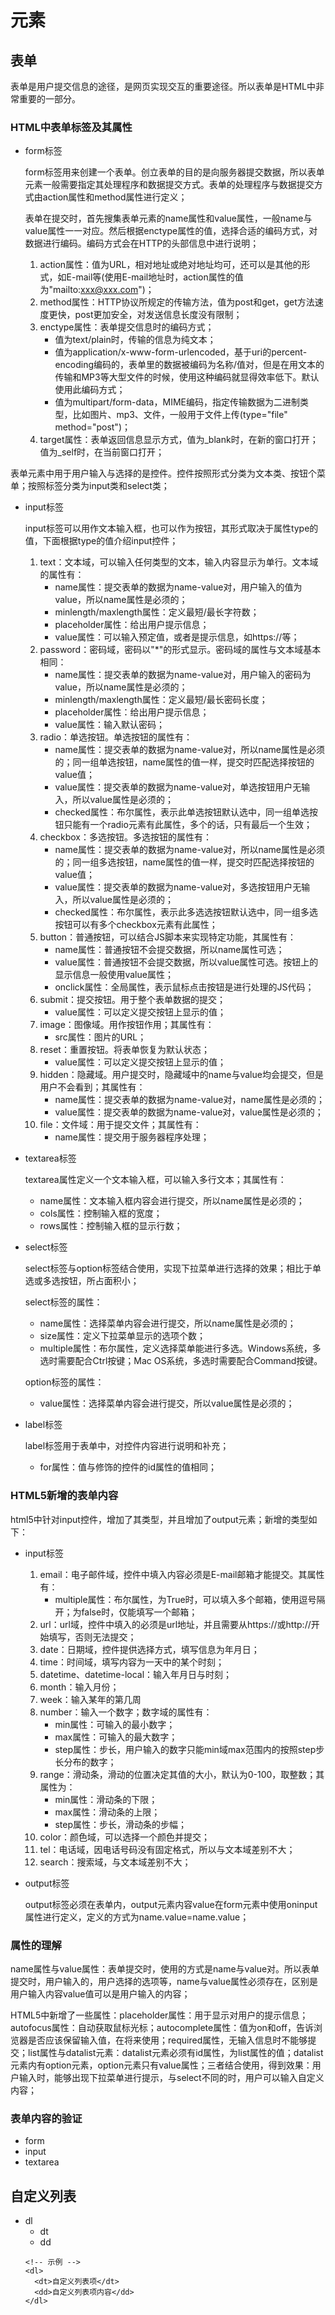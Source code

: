 # 元素
## 表单

表单是用户提交信息的途径，是网页实现交互的重要途径。所以表单是HTML中非常重要的一部分。

### HTML中表单标签及其属性

- form标签

  form标签用来创建一个表单。创立表单的目的是向服务器提交数据，所以表单元素一般需要指定其处理程序和数据提交方式。表单的处理程序与数据提交方式由action属性和method属性进行定义；

  表单在提交时，首先搜集表单元素的name属性和value属性，一般name与value属性一一对应。然后根据enctype属性的值，选择合适的编码方式，对数据进行编码。编码方式会在HTTP的头部信息中进行说明；

  1. action属性：值为URL，相对地址或绝对地址均可，还可以是其他的形式，如E-mail等(使用E-mail地址时，action属性的值为"mailto:xxx@xxx.com")；
  2. method属性：HTTP协议所规定的传输方法，值为post和get，get方法速度更快，post更加安全，对发送信息长度没有限制；
  3. enctype属性：表单提交信息时的编码方式；
     - 值为text/plain时，传输的信息为纯文本；
     - 值为application/x-www-form-urlencoded，基于uri的percent-encoding编码的，表单里的数据被编码为名称/值对，但是在用文本的传输和MP3等大型文件的时候，使用这种编码就显得效率低下。默认使用此编码方式；
     - 值为multipart/form-data，MIME编码，指定传输数据为二进制类型，比如图片、mp3、文件，一般用于文件上传(type="file" method="post")；
  4. target属性：表单返回信息显示方式，值为_blank时，在新的窗口打开；值为_self时，在当前窗口打开；

表单元素中用于用户输入与选择的是控件。控件按照形式分类为文本类、按钮个菜单；按照标签分类为input类和select类；

- input标签

  input标签可以用作文本输入框，也可以作为按钮，其形式取决于属性type的值，下面根据type的值介绍input控件；

  1. text：文本域，可以输入任何类型的文本，输入内容显示为单行。文本域的属性有：
     - name属性：提交表单的数据为name-value对，用户输入的值为value，所以name属性是必须的；
     - minlength/maxlength属性：定义最短/最长字符数；
     - placeholder属性：给出用户提示信息；
     - value属性：可以输入预定值，或者是提示信息，如https://等；
  2. password：密码域，密码以"*"的形式显示。密码域的属性与文本域基本相同：
     - name属性：提交表单的数据为name-value对，用户输入的密码为value，所以name属性是必须的；
     - minlength/maxlength属性：定义最短/最长密码长度；
     - placeholder属性：给出用户提示信息；
     - value属性：输入默认密码；
  3. radio：单选按钮。单选按钮的属性有：
     - name属性：提交表单的数据为name-value对，所以name属性是必须的；同一组单选按钮，name属性的值一样，提交时匹配选择按钮的value值；
     - value属性：提交表单的数据为name-value对，单选按钮用户无输入，所以value属性是必须的；
     - checked属性：布尔属性，表示此单选按钮默认选中，同一组单选按钮只能有一个radio元素有此属性，多个的话，只有最后一个生效；
  4. checkbox：多选按钮。多选按钮的属性有：
     - name属性：提交表单的数据为name-value对，所以name属性是必须的；同一组多选按钮，name属性的值一样，提交时匹配选择按钮的value值；
     - value属性：提交表单的数据为name-value对，多选按钮用户无输入，所以value属性是必须的；
     - checked属性：布尔属性，表示此多选选按钮默认选中，同一组多选按钮可以有多个checkbox元素有此属性；
  5. button：普通按钮，可以结合JS脚本来实现特定功能，其属性有：
     - name属性：普通按钮不会提交数据，所以name属性可选；
     - value属性：普通按钮不会提交数据，所以value属性可选。按钮上的显示信息一般使用value属性；
     - onclick属性：全局属性，表示鼠标点击按钮是进行处理的JS代码；
  6. submit：提交按钮。用于整个表单数据的提交；
     - value属性：可以定义提交按钮上显示的值；
  7. image：图像域。用作按钮作用；其属性有：
     - src属性：图片的URL；
  8. reset：重置按钮。将表单恢复为默认状态；
     - value属性：可以定义提交按钮上显示的值；
  9. hidden：隐藏域。用户提交时，隐藏域中的name与value均会提交，但是用户不会看到；其属性有：
     - name属性：提交表单的数据为name-value对，name属性是必须的；
     - value属性：提交表单的数据为name-value对，value属性是必须的；
  10. file：文件域：用于提交文件；其属性有：
      - name属性：提交用于服务器程序处理；

- textarea标签

  textarea属性定义一个文本输入框，可以输入多行文本；其属性有：

  - name属性：文本输入框内容会进行提交，所以name属性是必须的；
  - cols属性：控制输入框的宽度；
  - rows属性：控制输入框的显示行数；

- select标签

  select标签与option标签结合使用，实现下拉菜单进行选择的效果；相比于单选或多选按钮，所占面积小；

  select标签的属性：

  - name属性：选择菜单内容会进行提交，所以name属性是必须的；
  - size属性：定义下拉菜单显示的选项个数；
  - multiple属性：布尔属性，定义选择菜单能进行多选。Windows系统，多选时需要配合Ctrl按键；Mac OS系统，多选时需要配合Command按键。

  option标签的属性：

  - value属性：选择菜单内容会进行提交，所以value属性是必须的；

- label标签

  label标签用于表单中，对控件内容进行说明和补充；

  - for属性：值与修饰的控件的id属性的值相同；

### HTML5新增的表单内容

html5中针对input控件，增加了其类型，并且增加了output元素；新增的类型如下：

- input标签

  1. email：电子邮件域，控件中填入内容必须是E-mail邮箱才能提交。其属性有：
     - multiple属性：布尔属性，为True时，可以填入多个邮箱，使用逗号隔开；为false时，仅能填写一个邮箱；
  2. url：url域，控件中填入的必须是url地址，并且需要从https://或http://开始填写，否则无法提交；
  3. date：日期域，控件提供选择方式，填写信息为年月日；
  4. time：时间域，填写内容为一天中的某个时刻；
  5. datetime、datetime-local：输入年月日与时刻；
  6. month：输入月份；
  7. week：输入某年的第几周
  8. number：输入一个数字；数字域的属性有：
     - min属性：可输入的最小数字；
     - max属性：可输入的最大数字；
     - step属性：步长，用户输入的数字只能min域max范围内的按照step步长分布的数字；
  9. range：滑动条，滑动的位置决定其值的大小，默认为0-100，取整数；其属性为：
     - min属性：滑动条的下限；
     - max属性：滑动条的上限；
     - step属性：步长，滑动条的步幅；
  10. color：颜色域，可以选择一个颜色并提交；
  11. tel：电话域，因电话号码没有固定格式，所以与文本域差别不大；
  12. search：搜索域，与文本域差别不大；

- output标签

  output标签必须在表单内，output元素内容value在form元素中使用oninput属性进行定义，定义的方式为name.value=name.value；

### 属性的理解

name属性与value属性：表单提交时，使用的方式是name与value对。所以表单提交时，用户输入的，用户选择的选项等，name与value属性必须存在，区别是用户输入内容value值可以是用户输入的内容；

HTML5中新增了一些属性：placeholder属性：用于显示对用户的提示信息；autofocus属性：自动获取鼠标光标；autocomplete属性：值为on和off，告诉浏览器是否应该保留输入值，在将来使用；required属性，无输入信息时不能够提交；list属性与datalist元素：datalist元素必须有id属性，为list属性的值；datalist元素内有option元素，option元素只有value属性；三者结合使用，得到效果：用户输入时，能够出现下拉菜单进行提示，与select不同的时，用户可以输入自定义内容；

### 表单内容的验证
- form
- input
- textarea
## 自定义列表
- dl
  - dt
  - dd
  ```
  <!-- 示例 -->
  <dl>
    <dt>自定义列表项</dt>
    <dd>自定义列表项内容</dd>
  </dl>
  ```